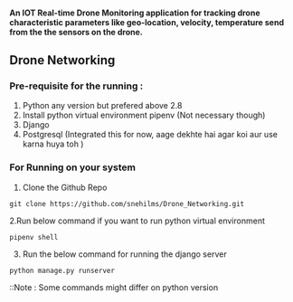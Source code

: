 #### An IOT Real-time Drone Monitoring application for tracking drone characteristic parameters like geo-location, velocity, temperature send from the the sensors on the drone.

## Drone Networking


### Pre-requisite for the running :
1. Python any version but prefered above 2.8
2. Install python virtual environment pipenv (Not necessary though)
3. Django
4. Postgresql (Integrated this for now, aage dekhte hai agar koi aur use karna huya toh )

### For Running on your system
1. Clone the Github Repo
```
git clone https://github.com/snehilms/Drone_Networking.git
```
2.Run below command if you want to run python virtual environment
```
pipenv shell
```
3. Run the below command for running the django server
```
python manage.py runserver
```

::Note : Some commands might differ on python version 

